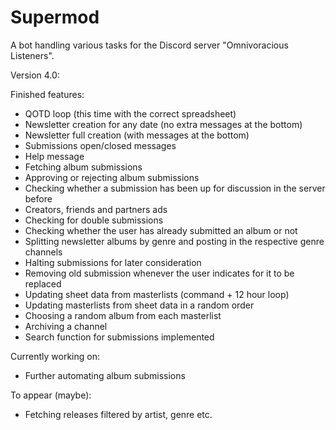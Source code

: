 # Supermod

A bot handling various tasks for the Discord server "Omnivoracious Listeners".

Version 4.0:

Finished features:

- QOTD loop (this time with the correct spreadsheet)
- Newsletter creation for any date (no extra messages at the bottom)
- Newsletter full creation (with messages at the bottom)
- Submissions open/closed messages
- Help message
- Fetching album submissions
- Approving or rejecting album submissions
- Checking whether a submission has been up for discussion in the server before
- Creators, friends and partners ads
- Checking for double submissions
- Checking whether the user has already submitted an album or not
- Splitting newsletter albums by genre and posting in the respective genre channels
- Halting submissions for later consideration
- Removing old submission whenever the user indicates for it to be replaced
- Updating sheet data from masterlists (command + 12 hour loop)
- Updating masterlists from sheet data in a random order
- Choosing a random album from each masterlist
- Archiving a channel
- Search function for submissions implemented

Currently working on:

- Further automating album submissions

To appear (maybe):

- Fetching releases filtered by artist, genre etc.
